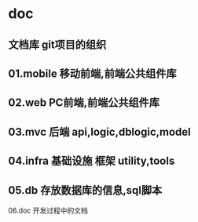# doc
文档库
git项目的组织
---------------------------------
01.mobile 移动前端,前端公共组件库
---------------------------------
02.web    PC前端,前端公共组件库
---------------------------------
03.mvc   后端  api,logic,dblogic,model
---------------------------------
04.infra 基础设施 框架 utility,tools
---------------------------------
05.db    存放数据库的信息,sql脚本
---------------------------------
06.doc   开发过程中的文档
